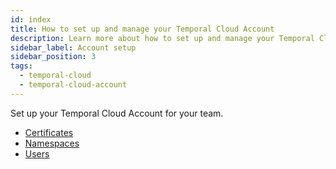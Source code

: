 ```yaml
---
id: index
title: How to set up and manage your Temporal Cloud Account
description: Learn more about how to set up and manage your Temporal Cloud Account, including certificates and users.
sidebar_label: Account setup
sidebar_position: 3
tags:
  - temporal-cloud
  - temporal-cloud-account
---
```


Set up your Temporal Cloud Account for your team.

- [Certificates](/cloud/account-setup/certificates)
- [Namespaces](/cloud/account-setup/namespaces)
- [Users](/cloud/account-setup/users)
